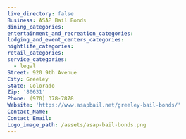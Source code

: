 ```yaml
---
live_directory: false
Business: ASAP Bail Bonds
dining_categories:
entertainment_and_recreation_categories:
lodging_and_event_centers_categories:
nightlife_categories:
retail_categories:
service_categories:
  - legal
Street: 920 9th Avenue
City: Greeley
State: Colorado
Zip: '80631'
Phone: (970) 378-7878
Website: 'https://www.asapbail.net/greeley-bail-bonds/'
Contact_Name:
Contact_Email:
Logo_image_path: /assets/asap-bail-bonds.png
---
```



